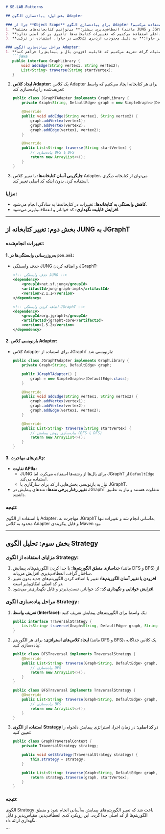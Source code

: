 ```markdown

# SE-LAB-Patterns

## بخش اول: پیاده‌سازی الگوی Adapter

### چرا از **Object Scope** برای پیاده‌سازی الگوی Adapter استفاده می‌کنیم؟
1. **انعطاف‌پذیری بیشتر:** می‌توانیم کتابخانه‌های مختلف (مانند JUNG و JGraphT) را بدون وابستگی مستقیم مدیریت کنیم.
2. **کاهش وابستگی:** به‌جای ارث‌بری مستقیم، از یک شیء داخلی استفاده می‌کنیم که تغییرات کتابخانه‌ها تأثیری بر کد اصلی ندارد.
3. **حل محدودیت ارث‌بری در جاوا:** به دلیل محدودیت ارث‌بری تک‌کلاسی در جاوا، استفاده از ترکیب (Object Scope) انعطاف بیشتری ایجاد می‌کند.

### مراحل پیاده‌سازی الگوی Adapter:
1. **تعریف واسط مشترک:** واسطی برای عملیات گراف تعریف می‌کنیم که قابلیت افزودن یال و پیمایش را فراهم کند:
   ```java
   public interface GraphLibrary {
       void addEdge(String vertex1, String vertex2);
       List<String> traverse(String startVertex);
   }
   ```

2. **ایجاد کلاس Adapter:** یک کلاس Adapter برای هر کتابخانه ایجاد می‌کنیم که واسط تعریف‌شده را پیاده‌سازی کند:
   ```java
   public class JGraphTAdapter implements GraphLibrary {
       private Graph<String, DefaultEdge> graph = new SimpleGraph<>(DefaultEdge.class);

       @Override
       public void addEdge(String vertex1, String vertex2) {
           graph.addVertex(vertex1);
           graph.addVertex(vertex2);
           graph.addEdge(vertex1, vertex2);
       }

       @Override
       public List<String> traverse(String startVertex) {
           // پیاده‌سازی BFS یا DFS
           return new ArrayList<>();
       }
   }
   ```

3. **جایگزینی آسان کتابخانه‌ها:** با تغییر کلاس Adapter، می‌توان از کتابخانه دیگری استفاده کرد، بدون اینکه کد اصلی تغییر کند.

### مزایا:
- **کاهش وابستگی به کتابخانه‌ها:** تغییرات در کتابخانه‌ها به سادگی انجام می‌شود.
- **افزایش قابلیت نگهداری:** کد خواناتر و انعطاف‌پذیرتر می‌شود.

---

## بخش دوم: تغییر کتابخانه از JUNG به JGraphT

### تغییرات انجام‌شده:

#### 1. **به‌روزرسانی وابستگی‌ها در `pom.xml`:**
- حذف وابستگی JUNG و اضافه کردن JGraphT:
   ```xml
   <!-- حذف وابستگی JUNG -->
   <dependency>
       <groupId>net.sf.jung</groupId>
       <artifactId>jung-graph-impl</artifactId>
       <version>2.1.1</version>
   </dependency>

   <!-- اضافه کردن وابستگی JGraphT -->
   <dependency>
       <groupId>org.jgrapht</groupId>
       <artifactId>jgrapht-core</artifactId>
       <version>1.5.2</version>
   </dependency>
   ```

#### 2. **بازنویسی کلاس Adapter:**
- کلاس Adapter برای استفاده از JGraphT بازنویسی شد:
   ```java
   public class JGraphTAdapter implements GraphLibrary {
       private Graph<String, DefaultEdge> graph;

       public JGraphTAdapter() {
           graph = new SimpleGraph<>(DefaultEdge.class);
       }

       @Override
       public void addEdge(String vertex1, String vertex2) {
           graph.addVertex(vertex1);
           graph.addVertex(vertex2);
           graph.addEdge(vertex1, vertex2);
       }

       @Override
       public List<String> traverse(String startVertex) {
           // پیاده‌سازی روش پیمایش (BFS یا DFS)
           return new ArrayList<>();
       }
   }
   ```

#### 3. **چالش‌های مهاجرت:**
- **تفاوت API‌ها:**
  - JUNG برای یال‌ها از رشته‌ها استفاده می‌کرد، اما JGraphT از `DefaultEdge` استفاده می‌کند.
  - نیاز به بازنویسی بخش‌هایی از کد برای سازگاری با JGraphT.
- **تغییر رفتار برخی متدها:** متدهای پیمایش در JGraphT متفاوت هستند و نیاز به تطبیق داشتند.

### نتیجه:
با استفاده از الگوی Adapter، مهاجرت به JGraphT به‌آسانی انجام شد و تغییرات تنها محدود به کلاس Adapter و فایل پیکربندی Maven بود.

---

## بخش سوم: تحلیل الگوی Strategy

### **مزایای استفاده از الگوی Strategy:**
1. **جداسازی منطق الگوریتم‌ها:** با جدا کردن الگوریتم‌های پیمایش (مانند DFS و BFS) از ساختار گراف، انعطاف‌پذیری افزایش می‌یابد.
2. **افزودن یا تغییر آسان الگوریتم‌ها:** تغییر یا اضافه کردن الگوریتم‌های جدید بدون تغییر در کد اصلی امکان‌پذیر است.
3. **افزایش خوانایی و نگهداری کد:** کد خواناتر، تست‌پذیرتر و قابل نگهداری‌تر می‌شود.

### **مراحل پیاده‌سازی الگوی Strategy:**
1. **تعریف واسط (Interface):**
   یک واسط برای الگوریتم‌های پیمایش تعریف کنید:
   ```java
   public interface TraversalStrategy {
       List<String> traverse(Graph<String, DefaultEdge> graph, String startVertex);
   }
   ```

2. **ایجاد کلاس‌های استراتژی:** برای هر الگوریتم (مانند DFS و BFS)، یک کلاس جداگانه پیاده‌سازی کنید:
   ```java
   public class DFSTraversal implements TraversalStrategy {
       @Override
       public List<String> traverse(Graph<String, DefaultEdge> graph, String startVertex) {
           // پیاده‌سازی DFS
           return new ArrayList<>();
       }
   }

   public class BFSTraversal implements TraversalStrategy {
       @Override
       public List<String> traverse(Graph<String, DefaultEdge> graph, String startVertex) {
           // پیاده‌سازی BFS
           return new ArrayList<>();
       }
   }
   ```

3. **استفاده از الگوی Strategy در کد اصلی:** در زمان اجرا، استراتژی پیمایش دلخواه را تعیین کنید:
   ```java
   public class GraphTraversalContext {
       private TraversalStrategy strategy;

       public void setStrategy(TraversalStrategy strategy) {
           this.strategy = strategy;
       }

       public List<String> traverse(Graph<String, DefaultEdge> graph, String startVertex) {
           return strategy.traverse(graph, startVertex);
       }
   }
   ```

### نتیجه:
الگوی Strategy باعث شد که تغییر الگوریتم‌های پیمایش به‌آسانی انجام شود و منطق الگوریتم‌ها از کد اصلی جدا گردد. این رویکرد کدی انعطاف‌پذیر، مقیاس‌پذیر و قابل نگهداری ارائه داد.

</div>
```
